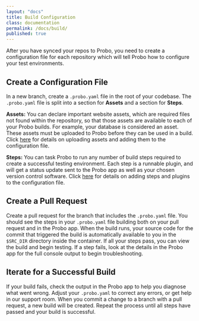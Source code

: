 ```yaml
---
layout: "docs"
title: Build Configuration
class: documentation
permalink: /docs/build/
published: true
---
```

After you have synced your repos to Probo, you need to create a configuration file for each repository which will tell Probo how to configure your test environments.

## Create a Configuration File
In a new branch, create a `.probo.yaml` file in the root of your codebase. The `.probo.yaml` file is split into a section for **Assets** and a section for **Steps**.

**Assets:** You can declare important website assets, which are required files not found within the repository, so that those assets are available to each of your Probo builds. For example, your database is considered an asset. These assets must be uploaded to Probo before they can be used in a build. Click [here](/docs/assets/ "Build Assets") for details on uploading assets and adding them to the configuration file.

**Steps:** You can task Probo to run any number of build steps required to create a successful testing environment. Each step is a runnable plugin, and will get a status update sent to the Probo app as well as your chosen version control software. Click [here](/docs/build-steps/ "Build Steps") for details on adding steps and plugins to the configuration file.

## Create a Pull Request
Create a pull request for the branch that includes the `.probo.yaml` file. You should see the steps in your `.probo.yaml` file building both on your pull request and in the Probo app. When the build runs, your source code for the commit that triggered the build is automatically available to you in the `$SRC_DIR` directory inside the container. If all your steps pass, you can view the build and begin testing. If a step fails, look at the details in the Probo app for the full console output to begin troubleshooting.

## Iterate for a Successful Build
If your build fails, check the output in the Probo app to help you diagnose what went wrong. Adjust your `.probo.yaml` to correct any errors, or get help in our support room. When you commit a change to a branch with a pull request, a new build will be created. Repeat the process until all steps have passed and your build is successful.

